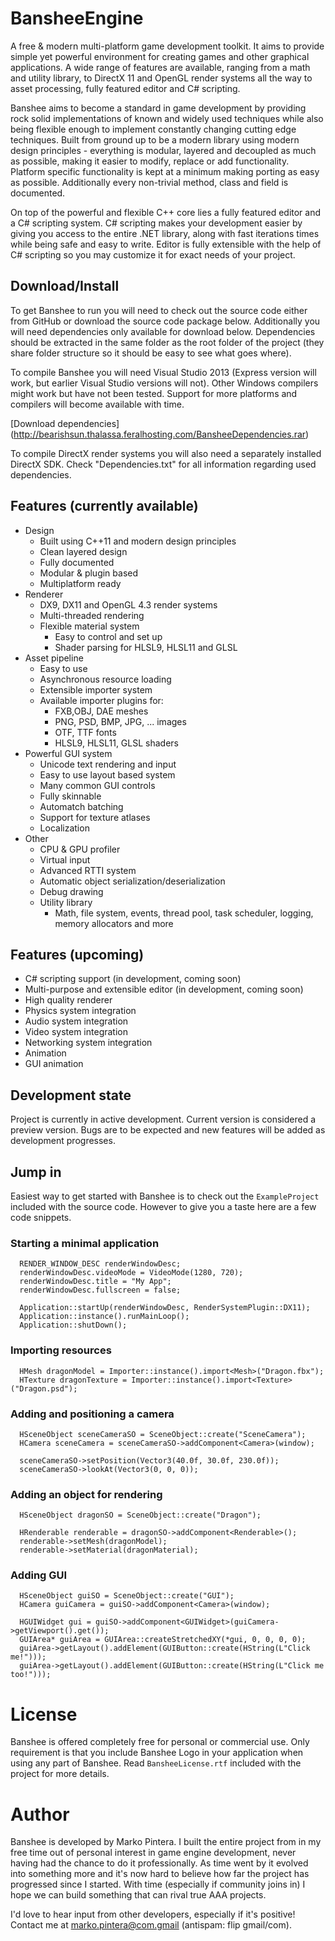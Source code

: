# BansheeEngine

A free & modern multi-platform game development toolkit. It aims to provide simple yet powerful environment for creating games and other graphical applications. A wide range of features are available, ranging from a math and utility library, to DirectX 11 and OpenGL render systems all the way to asset processing, fully featured editor and C# scripting.

Banshee aims to become a standard in game development by providing rock solid implementations of known and widely used techniques while also being flexible enough to implement constantly changing cutting edge techniques. Built from ground up to be a modern library using modern design principles - everything is modular, layered and decoupled as much as possible, making it easier to modify, replace or add functionality. Platform specific functionality is kept at a minimum making porting as easy as possible. Additionally every non-trivial method, class and field is documented.

On top of the powerful and flexible C++ core lies a fully featured editor and a C# scripting system. C# scripting makes your development easier by giving you access to the entire .NET library, along with fast iterations times while being safe and easy to write. Editor is fully extensible with the help of C# scripting so you may customize it for exact needs of your project.

## Download/Install

To get Banshee to run you will need to check out the source code either from GitHub or download the source code package below. Additionally you will need dependencies only available for download below. Dependencies should be extracted in the same folder as the root folder of the project (they share folder structure so it should be easy to see what goes where).

To compile Banshee you will need Visual Studio 2013 (Express version will work, but earlier Visual Studio versions will not). Other Windows compilers might work but have not been tested. Support for more platforms and compilers will become available with time.

[Download dependencies] (http://bearishsun.thalassa.feralhosting.com/BansheeDependencies.rar)

To compile DirectX render systems you will also need a separately installed DirectX SDK. Check "Dependencies.txt" for all information regarding used dependencies.

## Features (currently available)

* Design
  * Built using C++11 and modern design principles
  * Clean layered design
  * Fully documented
  * Modular & plugin based
  * Multiplatform ready
* Renderer
  * DX9, DX11 and OpenGL 4.3 render systems
  * Multi-threaded rendering
  * Flexible material system
    * Easy to control and set up
    * Shader parsing for HLSL9, HLSL11 and GLSL
* Asset pipeline
  * Easy to use
  * Asynchronous resource loading
  * Extensible importer system
  * Available importer plugins for:
    * FXB,OBJ, DAE meshes
    * PNG, PSD, BMP, JPG, ... images
    * OTF, TTF fonts
    * HLSL9, HLSL11, GLSL shaders
* Powerful GUI system
  * Unicode text rendering and input
  * Easy to use layout based system
  * Many common GUI controls
  * Fully skinnable
  * Automatch batching
  * Support for texture atlases
  * Localization
* Other
  * CPU & GPU profiler
  * Virtual input
  * Advanced RTTI system
  * Automatic object serialization/deserialization
  * Debug drawing
  * Utility library
    * Math, file system, events, thread pool, task scheduler, logging, memory allocators and more
    
## Features (upcoming)

 * C# scripting support (in development, coming soon)
 * Multi-purpose and extensible editor (in development, coming soon)
 * High quality renderer
 * Physics system integration
 * Audio system integration
 * Video system integration
 * Networking system integration
 * Animation
 * GUI animation

## Development state

Project is currently in active development. Current version is considered a preview version. Bugs are to be expected and new features will be added as development progresses.

## Jump in

Easiest way to get started with Banshee is to check out the `ExampleProject` included with the source code. However to give you a taste here are a few code snippets.

### Starting a minimal application
```
  RENDER_WINDOW_DESC renderWindowDesc;
  renderWindowDesc.videoMode = VideoMode(1280, 720);
  renderWindowDesc.title = "My App";
  renderWindowDesc.fullscreen = false;
	
  Application::startUp(renderWindowDesc, RenderSystemPlugin::DX11);
  Application::instance().runMainLoop();
  Application::shutDown();
```

### Importing resources
```
  HMesh dragonModel = Importer::instance().import<Mesh>("Dragon.fbx");
  HTexture dragonTexture = Importer::instance().import<Texture>("Dragon.psd");
```

### Adding and positioning a camera
```
  HSceneObject sceneCameraSO = SceneObject::create("SceneCamera");
  HCamera sceneCamera = sceneCameraSO->addComponent<Camera>(window);

  sceneCameraSO->setPosition(Vector3(40.0f, 30.0f, 230.0f));
  sceneCameraSO->lookAt(Vector3(0, 0, 0));
```

### Adding an object for rendering
```
  HSceneObject dragonSO = SceneObject::create("Dragon");
  
  HRenderable renderable = dragonSO->addComponent<Renderable>();
  renderable->setMesh(dragonModel);
  renderable->setMaterial(dragonMaterial);
```

### Adding GUI
```
  HSceneObject guiSO = SceneObject::create("GUI");
  HCamera guiCamera = guiSO->addComponent<Camera>(window);
  
  HGUIWidget gui = guiSO->addComponent<GUIWidget>(guiCamera->getViewport().get());
  GUIArea* guiArea = GUIArea::createStretchedXY(*gui, 0, 0, 0, 0);
  guiArea->getLayout().addElement(GUIButton::create(HString(L"Click me!")));
  guiArea->getLayout().addElement(GUIButton::create(HString(L"Click me too!")));
```

# License

Banshee is offered completely free for personal or commercial use. Only requirement is that you include Banshee Logo in your application when using any part of Banshee. Read `BansheeLicense.rtf` included with the project for more details. 

# Author

Banshee is developed by Marko Pintera. I built the entire project from in my free time out of personal interest in game engine development, never having had the chance to do it professionally. As time went by it evolved into something more and it's now hard to believe how far the project has progressed since I started. With time (especially if community joins in) I hope we can build something that can rival true AAA projects.

I'd love to hear input from other developers, especially if it's positive! Contact me at marko.pintera@com.gmail (antispam: flip gmail/com). 
